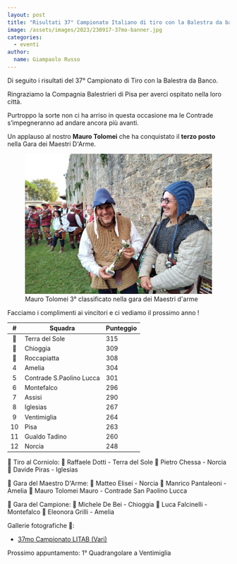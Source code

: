 ```yaml
---
layout: post
title: "Risultati 37° Campionato Italiano di tiro con la Balestra da banco"
image: /assets/images/2023/230917-37mo-banner.jpg
categories: 
  - eventi
author:
  name: Giampaolo Russo
---
```


Di seguito i risultati del 37° Campionato di Tiro con la Balestra da Banco.

<!-- more -->

Ringraziamo la Compagnia Balestrieri di Pisa per averci ospitato nella loro città.

Purtroppo la sorte non ci ha arriso in questa occasione ma le Contrade s’impegneranno ad andare ancora più avanti.

Un applauso al nostro **Mauro Tolomei** che ha conquistato il **terzo posto** nella Gara dei Maestri D'Arme.

<figure class="align-center">
    <img src="/assets/images/2023/230916-37mo-tolomei-terzo.jpg" alt="Mauro Tolomei 3° classificato nella gara dei Maestri d'arme">
  <figcaption>Mauro Tolomei 3° classificato nella gara dei Maestri d'arme</figcaption>
</figure>

Facciamo i complimenti ai vincitori e ci vediamo il prossimo anno !

| **#** | **Squadra**              | **Punteggio** |
|:-----:|--------------------------|---------------|
|   🥇   | Terra del Sole           |           315 |
|   🥈   | Chioggia                 |           309 |
|   🥉   | Roccapiatta              |           308 |
|   4   | Amelia                   |           304 |
|   5   | Contrade S.Paolino Lucca |           301 |
|   6   | Montefalco               |           296 |
|   7   | Assisi                   |           290 |
|   8   | Iglesias                 |           267 |
|   9   | Ventimiglia              |           264 |
|   10  | Pisa                     |           263 |
|   11  | Gualdo Tadino            |           260 |
|   12  | Norcia                   |           248 |

🎯 Tiro al Corniolo:
🥇 Raffaele Dotti - Terra del Sole
🥈 Pietro Chessa - Norcia
🥉 Davide Piras - Iglesias

🎯 Gara del Maestro D'Arme:
🥇 Matteo Elisei - Norcia
🥈 Manrico Pantaleoni - Amelia
🥉 Mauro Tolomei Mauro - Contrade San Paolino Lucca

🎯 Gara del Campione:
🥇 Michele De Bei - Chioggia
🥈 Luca Falcinelli - Montefalco
🥉 Eleonora Grilli - Amelia

Gallerie fotografiche 📸:

* [37mo Campionato LITAB (Vari)](https://photos.app.goo.gl/RkagGheq13MGe8C5A)

Prossimo appuntamento: 1° Quadrangolare a Ventimiglia
